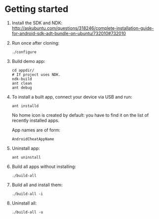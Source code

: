 # Getting started

1. 	Install the SDK and NDK: <http://askubuntu.com/questions/318246/complete-installation-guide-for-android-sdk-adt-bundle-on-ubuntu/732010#732010>

1.	Run once after cloning:

		./configure

1.	Build demo app:

		cd appdir/
		# If project uses NDK.
		ndk-build
		ant clean
		ant debug

1. 	To install a built app, connect your device via USB and run:

        ant installd

    No home icon is created by default: you have to find it on the list of recently installed apps.

    App names are of form:

        AndroidCheatAppName

1. 	Uninstall app:

		ant uninstall

1.	Build all apps without installing:

		./build-all

1.	Build all and install them:

		./build-all -i

1. 	Uninstall all:

		./build-all -u
